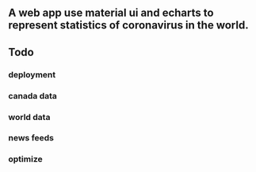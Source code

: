 
## A web app use material ui and echarts to represent statistics of coronavirus in the world.

## Todo

### deployment
### canada data 
### world data
### news feeds
### optimize
